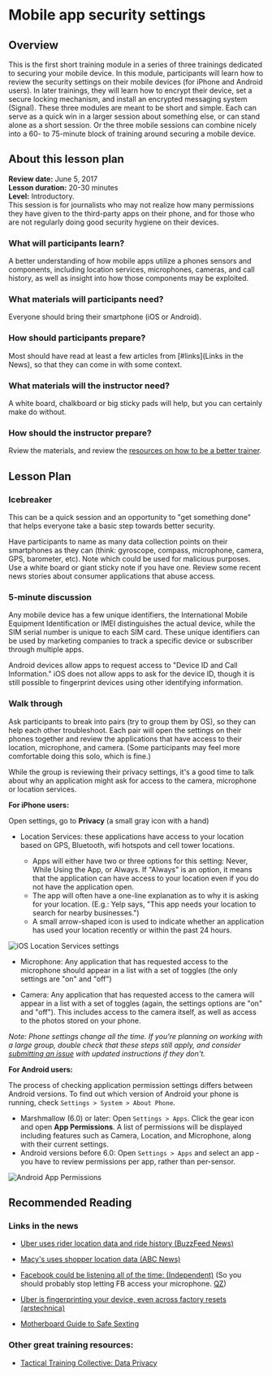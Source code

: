 # Mobile app security settings

## Overview
This is the first short training module in a series of three trainings dedicated to securing your mobile device. In this module, participants will learn how to review the security settings on their mobile devices (for iPhone and Android users). In later trainings, they will learn how to encrypt their device, set a secure locking mechanism, and install an encrypted messaging system (Signal). These three modules are meant to be short and simple. Each can serve as a quick win in a larger session about something else, or can stand alone as a short session. Or the three mobile sessions can combine nicely into a 60- to 75-minute block of training around securing a mobile device.

## About this lesson plan

**Review date:** June 5, 2017<br />
**Lesson duration:** 20-30 minutes<br />
**Level:** Introductory.<br />
This session is for journalists who may not realize how many permissions they have given to the third-party apps on their phone, and for those who are not regularly doing good security hygiene on their devices.

### What will participants learn?

A better understanding of how mobile apps utilize a phones sensors and components, including location services, microphones, cameras, and call history, as well as insight into how those components may be exploited.

### What materials will participants need?

Everyone should bring their smartphone (iOS or Android).

### How should participants prepare?

Most should have read at least a few articles from [#links](Links in the News),  so that they can come in with some context.

### What materials will the instructor need?

A white board, chalkboard or big sticky pads will help, but you can certainly make do without.

### How should the instructor prepare?

Rview the materials, and review the [resources on how to be a better trainer](Chapter01-01-BeingABetterTrainer.md).

## Lesson Plan

### Icebreaker

This can be a quick session and an opportunity to "get something done" that helps everyone take a basic step towards better security.

Have participants to name as many data collection points on their smartphones as they can (think: gyroscope, compass, microphone, camera, GPS, barometer, etc). Note which could be used for malicious purposes. Use a white board or giant sticky note if you have one. Review some recent news stories about consumer applications that abuse access.

### 5-minute discussion

Any mobile device has a few unique identifiers, the International Mobile Equipment Identification or IMEI distinguishes the actual device, while the SIM serial number is unique to each SIM card. These unique identifiers can be used by marketing companies to track a specific device or subscriber through multiple apps.

Android devices allow apps to request access to "Device ID and Call Information." iOS does not allow apps to ask for the device ID, though it is still possible to fingerprint devices using other identifying information.

### Walk through

Ask participants to break into pairs (try to group them by OS), so they can help each other troubleshoot. Each pair will open the settings on their phones together and review the applications that have access to their location, microphone, and camera. (Some participants may feel more comfortable doing this solo, which is fine.)

While the group is reviewing their privacy settings, it's a good time to talk about why an application might ask for access to the camera, microphone or location services.

**For iPhone users:**

Open settings, go to **Privacy** (a small gray icon with a hand)

* Location Services: these applications have access to your location based on GPS, Bluetooth, wifi hotspots and cell tower locations.

    * Apps will either have two or three options for this setting: Never, While Using the App, or Always. If "Always" is an option, it means that the application can have access to your location even if you do not have the application open.
    * The app will often have a one-line explanation as to why it is asking for your location. (E.g.: Yelp says, "This app needs your location to search for nearby businesses.")
    * A small arrow-shaped icon is used to indicate whether an application has used your location recently or within the past 24 hours.

![iOS Location Services settings](img/ch2-1/ch2-1-1.png)

* Microphone: Any application that has requested access to the microphone should appear in a list with a set of toggles (the only settings are "on" and "off")

* Camera:  Any application that has requested access to the camera will appear in a list with a set of toggles (again, the settings options are "on" and "off"). This includes access to the camera itself, as well as access to the photos stored on your phone.

*Note: Phone settings change all the time. If you're planning on working with a large group, double check that these steps still apply, and consider [submitting an issue](https://github.com/OpenNewsLabs/newsroom-security-curricula/issues) with updated instructions if they don't.*

**For Android users:**

The process of checking application permission settings differs between Android versions. To find out which version of Android your phone is running, check `Settings > System > About Phone`.

* Marshmallow (6.0) or later: Open `Settings > Apps`. Click the gear icon and open **App Permissions**. A list of permissions will be displayed including features such as Camera, Location, and Microphone, along with their current settings.
* Android versions before 6.0:  Open `Settings > Apps` and select an app - you have to review permissions per app, rather than per-sensor.

![Android App Permissions](img/ch2-1/ch2-1-2.png)


## Recommended Reading

### Links in the news

* [Uber uses rider location data and ride history (BuzzFeed News)](https://www.buzzfeed.com/bensmith/uber-executive-suggests-digging-up-dirt-on-journalists)

* [Macy's uses shopper location data (ABC News)](http://abcnews.go.com/Technology/retailers-tracking-shoppers-locations-real-world/story?id=47825826) 

* [Facebook could be listening all of the time: (Independent)](http://www.independent.co.uk/life-style/gadgets-and-tech/news/facebook-using-people-s-phones-to-listen-in-on-what-they-re-saying-claims-professor-a7057526.html) (So you should probably stop letting FB access your microphone. [QZ](https://qz.com/697923/heres-how-to-stop-facebook-from-listening-to-you-on-your-phone/))

* [Uber is fingerprinting your device, even across factory resets (arstechnica)](https://arstechnica.com/apple/2017/04/tim-cook-once-slapped-uber-on-the-wrist-for-breaking-the-app-store-rules/)

* [Motherboard Guide to Safe Sexting](https://motherboard.vice.com/en_us/article/mb3nd4/how-to-sext-securely-safely-what-apps-to-use-sexting)

### Other great training resources:

* [Tactical Training Collective: Data Privacy](https://gitlab.com/ttc/data-privacy-training/blob/4f9a1657770ff0ad8ae27f3c6aaf4196325a692a/content/Workshops/MobilePhoneSettingsHandsOn.md "Tactical Training Collective: Data Privacy")
